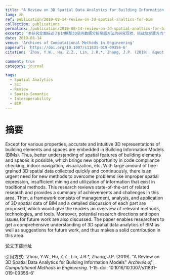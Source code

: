 ```yaml
---
title: "A Review on 3D Spatial Data Analytics for Building Information Models"
lang: zh
ref: publication/2019-08-14-review-on-3d-spatial-analtics-for-bim
collection: publications
permalink: /publication/2019-08-14-review-on-3d-spatial-analtics-for-bim
excerpt: '本研究全面综述了BIM模型3D空间数据分析挖掘方法的研究现状、挑战及发展方向'
date: 2019-08-14
venue: 'Archives of Computational Methods in Engineering'
paperurl: 'https://doi.org/10.1007/s11831-019-09356-6'
citation: 'Zhou, Y.W., Hu, Z.Z., Lin, J.R.*, Zhang, J.P. (2019). &quot;A Review on 3D Spatial Data Analytics for Building Information Models&quot; <i>Archives of Computational Methods in Engineering</i>. 1-15. doi: 10.1016/10.1007/s11831-019-09356-6'

comment: true
category: journal

tags: 
  - Spatial Analytics
  - SCI
  - Review
  - Spatio-Semantic
  - Interoperability
  - BIM
---
```



摘要
====

Except for various properties, accurate and intuitive 3D representations of building elements and spaces are embedded in Building Information Models (BIMs). Thus, better understanding of spatial features of building elements and spaces is possible, which brings new opportunity in code compliance checking, indoor navigation, visualization, etc. With large amount of fine-grained 3D spatial data collected quickly and continuously, there is an urgent need for new methods to overcome problems like improper spatial expression, insufficient mining and utilization of information that exist in traditional methods. This research reviews state-of-the-art of related research and provides a summary of achievements and challenges in this area. Then, a framework consists of management, analysis, and application of 3D spatial data of BIM and a detailed discussion of each part are proposed, which would give the readers an overview of relevant methods, technologies, and tools. Moreover, potential research directions and open issues for future work are also discussed. The paper enables researchers to get a comprehensive understanding of 3D spatial data analytics of BIM as well as suggestions for future work, and thus makes a solid contribution in this area.

[论文下载地址](https://rdcu.be/bOOve)

引用方式: 'Zhou, Y.W., Hu, Z.Z., Lin, J.R.*, Zhang, J.P. (2019). &quot;A Review on 3D Spatial Data Analytics for Building Information Models&quot; <i>Archives of Computational Methods in Engineering</i>. 1-15. doi: 10.1016/10.1007/s11831-019-09356-6'